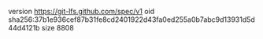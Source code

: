 version https://git-lfs.github.com/spec/v1
oid sha256:37b1e936cef87b31fe8cd2401922d43fa0ed255a0b7abc9d13931d5d44d4121b
size 8808
